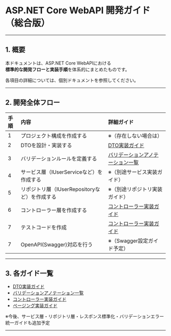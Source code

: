 # ASP.NET Core WebAPI 開発ガイド（総合版）

---

## 1. 概要

本ドキュメントは、ASP.NET Core WebAPIにおける  
**標準的な開発フローと実装手順**を体系的にまとめたものです。

各項目の詳細については、個別ドキュメントを参照してください。

---

## 2. 開発全体フロー

| 手順 | 内容                                           | 詳細ガイド                                                      |
| :--- | :--------------------------------------------- | :-------------------------------------------------------------- |
| 1    | プロジェクト構成を作成する                     | ※（存在しない場合は）                             |
| 2    | DTOを設計・実装する                            | [DTO実装ガイド](./dto-implementation-guide.md)                  |
| 3    | バリデーションルールを定義する                 | [バリデーションアノテーション一覧](./validation-annotations.md) |
| 4    | サービス層（IUserServiceなど）を作成する       | ※（別途サービス実装ガイド）                                     |
| 5    | リポジトリ層（IUserRepositoryなど）を作成する  | ※（別途リポジトリ実装ガイド）                                   |
| 6    | コントローラー層を作成する                     | [コントローラー実装ガイド](./webapi-controller-guide.md)        |                       |
| 7    | テストコードを作成                     | [コントローラー実装ガイド](./webapi-controller-guide.md)        |                       |
| 7   | OpenAPI(Swagger)対応を行う                     | ※（Swagger設定ガイド予定）                                      |

---

## 3. 各ガイド一覧

- [DTO実装ガイド](./dto-implementation-guide.md)
- [バリデーションアノテーション一覧](./validation-annotations.md)
- [コントローラー実装ガイド](./webapi-controller-guide.md)
- [ページング実装ガイド](./pagination-guide.md)

※今後、サービス層・リポジトリ層・レスポンス標準化・バリデーションエラー統一ガイドも追加予定

---
